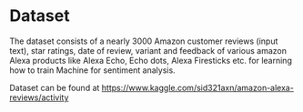 # Dataset
The dataset consists of a nearly 3000 Amazon customer reviews (input text), star ratings, date of review, variant and feedback of various amazon Alexa products like Alexa Echo, Echo dots, Alexa Firesticks etc. for learning how to train Machine for sentiment analysis.


Dataset can be found at https://www.kaggle.com/sid321axn/amazon-alexa-reviews/activity
